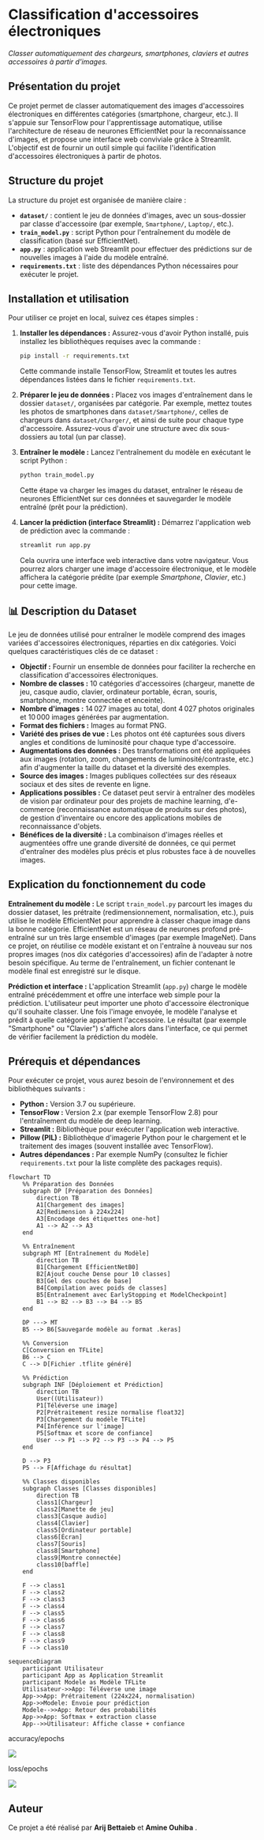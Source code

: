 

# Classification d'accessoires électroniques

*Classer automatiquement des chargeurs, smartphones, claviers et autres accessoires à partir d'images.*

## Présentation du projet

Ce projet permet de classer automatiquement des images d'accessoires électroniques en différentes catégories (smartphone, chargeur, etc.). Il s'appuie sur TensorFlow pour l'apprentissage automatique, utilise l'architecture de réseau de neurones EfficientNet pour la reconnaissance d'images, et propose une interface web conviviale grâce à Streamlit. L'objectif est de fournir un outil simple qui facilite l'identification d'accessoires électroniques à partir de photos.

## Structure du projet

La structure du projet est organisée de manière claire :

- **`dataset/`** : contient le jeu de données d'images, avec un sous-dossier par classe d'accessoire (par exemple, `Smartphone/`, `Laptop/`, etc.).
- **`train_model.py`** : script Python pour l'entraînement du modèle de classification (basé sur EfficientNet).
- **`app.py`** : application web Streamlit pour effectuer des prédictions sur de nouvelles images à l'aide du modèle entraîné.
- **`requirements.txt`** : liste des dépendances Python nécessaires pour exécuter le projet.

## Installation et utilisation

Pour utiliser ce projet en local, suivez ces étapes simples :

1. **Installer les dépendances :** Assurez-vous d'avoir Python installé, puis installez les bibliothèques requises avec la commande :  
    ```bash
    pip install -r requirements.txt
    ```  
    Cette commande installe TensorFlow, Streamlit et toutes les autres dépendances listées dans le fichier `requirements.txt`.

2. **Préparer le jeu de données :** Placez vos images d'entraînement dans le dossier `dataset/`, organisées par catégorie. Par exemple, mettez toutes les photos de smartphones dans `dataset/Smartphone/`, celles de chargeurs dans `dataset/Charger/`, et ainsi de suite pour chaque type d'accessoire. Assurez-vous d'avoir une structure avec dix sous-dossiers au total (un par classe).

3. **Entraîner le modèle :** Lancez l'entraînement du modèle en exécutant le script Python :  
    ```bash
    python train_model.py
    ```  
    Cette étape va charger les images du dataset, entraîner le réseau de neurones EfficientNet sur ces données et sauvegarder le modèle entraîné (prêt pour la prédiction).

4. **Lancer la prédiction (interface Streamlit) :** Démarrez l'application web de prédiction avec la commande :  
    ```bash
    streamlit run app.py
    ```  
    Cela ouvrira une interface web interactive dans votre navigateur. Vous pourrez alors charger une image d'accessoire électronique, et le modèle affichera la catégorie prédite (par exemple *Smartphone*, *Clavier*, etc.) pour cette image.

## 📊 Description du Dataset

Le jeu de données utilisé pour entraîner le modèle comprend des images variées d'accessoires électroniques, réparties en dix catégories. Voici quelques caractéristiques clés de ce dataset :

- **Objectif :** Fournir un ensemble de données pour faciliter la recherche en classification d'accessoires électroniques.
- **Nombre de classes :** 10 catégories d'accessoires (chargeur, manette de jeu, casque audio, clavier, ordinateur portable, écran, souris, smartphone, montre connectée et enceinte).
- **Nombre d'images :** 14 027 images au total, dont 4 027 photos originales et 10 000 images générées par augmentation.
- **Format des fichiers :** Images au format PNG.
- **Variété des prises de vue :** Les photos ont été capturées sous divers angles et conditions de luminosité pour chaque type d'accessoire.
- **Augmentations des données :** Des transformations ont été appliquées aux images (rotation, zoom, changements de luminosité/contraste, etc.) afin d'augmenter la taille du dataset et la diversité des exemples.
- **Source des images :** Images publiques collectées sur des réseaux sociaux et des sites de revente en ligne.
- **Applications possibles :** Ce dataset peut servir à entraîner des modèles de vision par ordinateur pour des projets de machine learning, d'e-commerce (reconnaissance automatique de produits sur des photos), de gestion d'inventaire ou encore des applications mobiles de reconnaissance d'objets.
- **Bénéfices de la diversité :** La combinaison d'images réelles et augmentées offre une grande diversité de données, ce qui permet d'entraîner des modèles plus précis et plus robustes face à de nouvelles images.

## Explication du fonctionnement du code

**Entraînement du modèle :** Le script `train_model.py` parcourt les images du dossier dataset, les prétraite (redimensionnement, normalisation, etc.), puis utilise le modèle EfficientNet pour apprendre à classer chaque image dans la bonne catégorie. EfficientNet est un réseau de neurones profond pré-entraîné sur un très large ensemble d'images (par exemple ImageNet). Dans ce projet, on réutilise ce modèle existant et on l'entraîne à nouveau sur nos propres images (nos dix catégories d'accessoires) afin de l'adapter à notre besoin spécifique. Au terme de l'entraînement, un fichier contenant le modèle final est enregistré sur le disque.

**Prédiction et interface :** L'application Streamlit (`app.py`) charge le modèle entraîné précédemment et offre une interface web simple pour la prédiction. L'utilisateur peut importer une photo d'accessoire électronique qu'il souhaite classer. Une fois l'image envoyée, le modèle l'analyse et prédit à quelle catégorie appartient l'accessoire. Le résultat (par exemple "Smartphone" ou "Clavier") s'affiche alors dans l'interface, ce qui permet de vérifier facilement la prédiction du modèle.

## Prérequis et dépendances

Pour exécuter ce projet, vous aurez besoin de l'environnement et des bibliothèques suivants :

- **Python :** Version 3.7 ou supérieure.
- **TensorFlow :** Version 2.x (par exemple TensorFlow 2.8) pour l'entraînement du modèle de deep learning.
- **Streamlit :** Bibliothèque pour exécuter l'application web interactive.
- **Pillow (PIL) :** Bibliothèque d'imagerie Python pour le chargement et le traitement des images (souvent installée avec TensorFlow).
- **Autres dépendances :** Par exemple NumPy (consultez le fichier `requirements.txt` pour la liste complète des packages requis).

``` mermaid
flowchart TD
    %% Préparation des Données
    subgraph DP [Préparation des Données]
        direction TB
        A1[Chargement des images]
        A2[Redimension à 224x224]
        A3[Encodage des étiquettes one-hot]
        A1 --> A2 --> A3
    end

    %% Entraînement
    subgraph MT [Entraînement du Modèle]
        direction TB
        B1[Chargement EfficientNetB0]
        B2[Ajout couche Dense pour 10 classes]
        B3[Gel des couches de base]
        B4[Compilation avec poids de classes]
        B5[Entraînement avec EarlyStopping et ModelCheckpoint]
        B1 --> B2 --> B3 --> B4 --> B5
    end

    DP ---> MT
    B5 --> B6[Sauvegarde modèle au format .keras]

    %% Conversion
    C[Conversion en TFLite]
    B6 --> C
    C --> D[Fichier .tflite généré]

    %% Prédiction
    subgraph INF [Déploiement et Prédiction]
        direction TB
        User((Utilisateur))
        P1[Téléverse une image]
        P2[Prétraitement resize normalise float32]
        P3[Chargement du modèle TFLite]
        P4[Inférence sur l'image]
        P5[Softmax et score de confiance]
        User --> P1 --> P2 --> P3 --> P4 --> P5
    end

    D --> P3
    P5 --> F[Affichage du résultat]

    %% Classes disponibles
    subgraph Classes [Classes disponibles]
        direction TB
        class1[Chargeur]
        class2[Manette de jeu]
        class3[Casque audio]
        class4[Clavier]
        class5[Ordinateur portable]
        class6[Écran]
        class7[Souris]
        class8[Smartphone]
        class9[Montre connectée]
        class10[baffle]
    end

    F --> class1
    F --> class2
    F --> class3
    F --> class4
    F --> class5
    F --> class6
    F --> class7
    F --> class8
    F --> class9
    F --> class10
```
```mermaid
sequenceDiagram
    participant Utilisateur
    participant App as Application Streamlit
    participant Modele as Modèle TFLite
    Utilisateur->>App: Téléverse une image
    App->>App: Prétraitement (224x224, normalisation)
    App->>Modele: Envoie pour prédiction
    Modele-->>App: Retour des probabilités
    App->>App: Softmax + extraction classe
    App-->>Utilisateur: Affiche classe + confiance
```

accuracy/epochs

<img src="accuracy.png" widh="400px"/>


loss/epochs

<img src="loss.png" widh="400px"/>






## Auteur

Ce projet a été réalisé par **Arij Bettaieb** et **Amine Ouhiba** . 